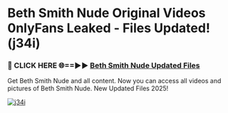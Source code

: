 # Beth Smith Nude Original Videos 0nlyFans Leaked - Files Updated! (j34i)

<h3>🔴 CLICK HERE 🌐==►► <a href="https://tinyurl.com/5h6xmrr3" rel="nofollow">Beth Smith Nude Updated Files</a></h3>

Get Beth Smith Nude and all content. Now you can access all videos and pictures of Beth Smith Nude. New Updated Files 2025!

[![j34i](https://i.imgur.com/KVD873Z.gif)](https://tinyurl.com/5h6xmrr3)

